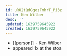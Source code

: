 ```yaml
---
id: uRU2tQdGgozFmhrT_Pi3z
title: Ken Wilber
desc: ''
updated: 1639759645922
created: 1639759645922
---
```



- [[person]] - Ken Wilber
- appeared 1x at the stoa
